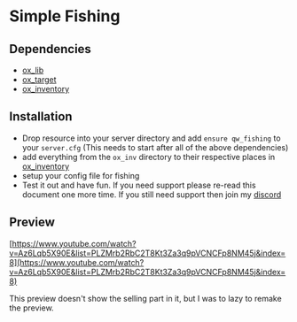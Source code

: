 # Simple Fishing

## Dependencies

- [ox_lib](https://github.com/overextended/ox_lib)
- [ox_target](https://github.com/overextended/ox_target)
- [ox_inventory](https://github.com/overextended/ox_inventory)

## Installation

- Drop resource into your server directory and add `ensure qw_fishing` to your `server.cfg` (This needs to start after all of the above dependencies)
- add everything from the `ox_inv` directory to their respective places in [ox_inventory](https://github.com/overextended/ox_inventory)
- setup your config file for fishing
- Test it out and have fun. If you need support please re-read this document one more time. If you still need support then join my [discord](https://dsc.gg/qw-scripts)

## Preview

[https://www.youtube.com/watch?v=Az6Lqb5X90E&list=PLZMrb2RbC2T8Kt3Za3q9pVCNCFp8NM45j&index=8](https://www.youtube.com/watch?v=Az6Lqb5X90E&list=PLZMrb2RbC2T8Kt3Za3q9pVCNCFp8NM45j&index=8)

This preview doesn't show the selling part in it, but I was to lazy to remake the preview.
